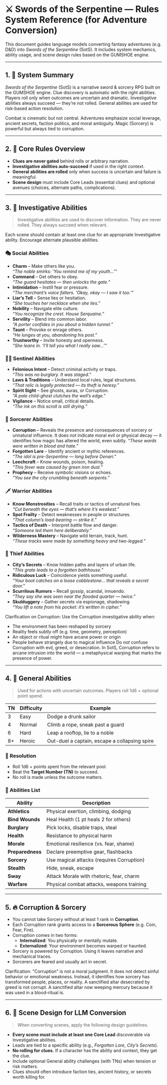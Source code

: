 # ⚔️ Swords of the Serpentine — Rules System Reference (for Adventure Conversion)

This document guides language models converting fantasy adventures (e.g. D&D) into *Swords of the Serpentine* (SotS). It includes system mechanics, ability usage, and scene design rules based on the GUMSHOE engine.

---

## 1. 🎯 System Summary

*Swords of the Serpentine* (SotS) is a narrative sword & sorcery RPG built on the GUMSHOE engine. Clue discovery is automatic with the right abilities. Players roll only when outcomes are uncertain and dramatic. Investigative abilities always succeed — they’re not rolled. General abilities are used for risk-based action resolution.

Combat is cinematic but not central. Adventures emphasize social leverage, ancient secrets, faction politics, and moral ambiguity. Magic (Sorcery) is powerful but always tied to corruption.

---

## 2. 🧭 Core Rules Overview

- **Clues are never gated** behind rolls or arbitrary narration.
- **Investigative abilities auto-succeed** if used in the right context.
- **General abilities are rolled** only when success is uncertain and failure is meaningful.
- **Scene design** must include Core Leads (essential clues) and optional avenues (choices, alternate paths, complications).

---

## 3. 🧠 Investigative Abilities

> Investigative abilities are used to discover information. They are never rolled. They always succeed when relevant.

Each scene should contain at least one clue for an appropriate Investigative ability. Encourage alternate plausible abilities.

### 🎭 Social Abilities
- **Charm** – Make others like you.  
  *“The noble smirks: 'You remind me of my youth…'”*
- **Command** – Get others to obey.  
  *“The guard hesitates — then unlocks the gate.”*
- **Intimidation** – Instill fear or pressure.  
  *“The merchant’s voice falters. 'Okay, okay — I saw it too.'”*
- **Liar’s Tell** – Sense lies or hesitation.  
  *“She touches her necklace when she lies.”*
- **Nobility** – Navigate elite culture.  
  *“You recognize the crest. House Serquaine.”*
- **Servility** – Blend into common labor.  
  *“A porter confides in you about a hidden tunnel.”*
- **Taunt** – Provoke or enrage others.  
  *“He lunges at you, abandoning his post.”*
- **Trustworthy** – Invite honesty and openness.  
  *“She leans in. ‘I’ll tell you what I really saw…’”*

### 🕵️‍♀️ Sentinel Abilities
- **Felonious Intent** – Detect criminal activity or traps.  
  *“This was no burglary. It was staged.”*
- **Laws & Traditions** – Understand local rules, legal structures.  
  *“That relic is legally protected — its theft is heresy.”*
- **Spirit Sight** – See ghosts, auras, or Corruption.  
  *“A pale child-ghost clutches the well’s edge.”*
- **Vigilance** – Notice small, critical details.  
  *“The ink on this scroll is still drying.”*

### 🔮 Sorcerer Abilities
- **Corruption** – Reveals the presence and consequences of sorcery or unnatural influence. It does not indicate moral evil or physical decay — it identifies how magic has altered the world, even subtly.
  *“These wards were written in blood and hate.”*
- **Forgotten Lore** – Identify ancient or mythic references.  
  *“The idol is pre-Serpentine — long before Denari.”*
- **Leechcraft** – Know wounds, poison, healing.  
  *“This fever was caused by green iron dust.”*
- **Prophecy** – Receive symbolic visions or echoes.  
  *“You see the city crumbling beneath serpents.”*

### 🗡 Warrior Abilities
- **Know Monstrosities** – Recall traits or tactics of unnatural foes.  
  *“Cut beneath the eyes — that’s where it’s weakest.”*
- **Spot Frailty** – Detect weaknesses in people or structures.  
  *“That column’s load-bearing — strike it.”*
- **Tactics of Death** – Interpret battle flow and danger.  
  *“Someone led them here deliberately.”*
- **Wilderness Mastery** – Navigate wild terrain, track, hunt.  
  *“These tracks were made by something heavy and two-legged.”*

### 🐍 Thief Abilities
- **City’s Secrets** – Know hidden paths and layers of urban life.  
  *“This grate leads to a forgotten bathhouse.”*
- **Ridiculous Luck** – Coincidence yields something useful.  
  *“Your boot catches on a loose cobblestone… that reveals a secret door.”*
- **Scurrilous Rumors** – Recall gossip, scandal, innuendo.  
  *“They say she was seen near the flooded quarter — twice.”*
- **Skulduggery** – Gather secrets via espionage, shadowing.  
  *“You lift a note from his pocket: it’s written in cipher.”*

Clarification on Corruption: Use the Corruption investigative ability when:
- The environment has been reshaped by sorcery
- Reality feels subtly off (e.g. time, geometry, perception)
- An object or ritual might have arcane power or origin
- People behave strangely due to magical influence
Do *not* confuse Corruption with evil, greed, or desecration. In SotS, Corruption refers to arcane intrusion into the world — a metaphysical warping that marks the presence of power. 

---

## 4. 💪 General Abilities

> Used for actions with uncertain outcomes. Players roll 1d6 + optional point spend.

| TN | Difficulty     | Example |
|----|----------------|---------|
| 3  | Easy           | Dodge a drunk sailor |
| 4  | Normal         | Climb a rope, sneak past a guard |
| 6  | Hard           | Leap a rooftop, lie to a noble |
| 8+ | Heroic         | Out-duel a captain, escape a collapsing spire |

### 🎲 Resolution
- Roll 1d6 + points spent from the relevant pool.
- Beat the **Target Number (TN)** to succeed.
- No roll is made unless the outcome matters.

### 📜 Abilities List

| Ability        | Description |
|----------------|-------------|
| **Athletics**     | Physical exertion, climbing, dodging |
| **Bind Wounds**   | Heal Health (1 pt heals 2 for others) |
| **Burglary**      | Pick locks, disable traps, steal |
| **Health**        | Resistance to physical harm |
| **Morale**        | Emotional resilience (vs. fear, shame) |
| **Preparedness**  | Declare preemptive gear, flashbacks |
| **Sorcery**       | Use magical attacks (requires Corruption) |
| **Stealth**       | Hide, sneak, escape |
| **Sway**          | Attack Morale with rhetoric, fear, charm |
| **Warfare**       | Physical combat attacks, weapons training |

---

## 5. 🔥 Corruption & Sorcery

- You cannot take Sorcery without at least 1 rank in **Corruption**.
- Each Corruption rank grants access to a **Sorcerous Sphere** (e.g. Coin, Fear, Fire).
- Corruption comes in two forms:
  - **Internalized**: You physically or mentally mutate.
  - **Externalized**: Your environment becomes warped or haunted.
- Sorcery is powered by Corruption. Using it leaves narrative and mechanical traces.
- Sorcerers are feared and usually act in secret.

Clarification: "Corruption" is not a moral judgment.
It does not detect sinful behavior or emotional weakness. Instead, it identifies how sorcery has transformed people, places, or reality.
A sanctified altar desecrated by greed is not corrupt.
A sanctified altar now weeping mercury because it was used in a blood-ritual is.

---

## 6. 🧩 Scene Design for LLM Conversion

> When converting scenes, apply the following design guidelines.

- **Every scene must include at least one Core Lead** discoverable via Investigative abilities.
- Leads are tied to a specific ability (e.g., *Forgotten Lore*, *City’s Secrets*).
- **No rolling for clues.** If a character has the ability and context, they get the clue.
- Include optional General ability challenges (with TNs) when tension or risk matters.
- Clues should often introduce faction ties, ancient history, or secrets worth killing for.

